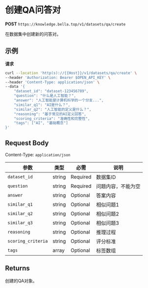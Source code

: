 # 创建QA问答对

**POST** `https://knowledge.bella.top/v1/datasets/qa/create`

在数据集中创建新的问答对。

## 示例

**请求**
```bash
curl --location 'http(s)://{{Host}}/v1/datasets/qa/create' \
--header 'Authorization: Bearer $OPEN_API_KEY' \
--header 'Content-Type: application/json' \
--data '{
    "dataset_id": "dataset-123456789",
    "question": "什么是人工智能？",
    "answer": "人工智能是计算机科学的一个分支...",
    "similar_q1": "AI是什么？",
    "similar_q2": "人工智能的定义是什么？",
    "reasoning": "基于常见的AI定义回答",
    "scoring_criteria": "准确性和完整性",
    "tags": ["AI", "基础概念"]
}'
```

## Request Body
Content-Type: `application/json`

| 参数 | 类型 | 必需 | 说明 |
|-----|------|------|------|
| `dataset_id` | string | Required | 数据集ID |
| `question` | string | Required | 问题内容，不能为空 |
| `answer` | string | Optional | 答案内容 |
| `similar_q1` | string | Optional | 相似问题1 |
| `similar_q2` | string | Optional | 相似问题2 |
| `similar_q3` | string | Optional | 相似问题3 |
| `reasoning` | string | Optional | 推理过程 |
| `scoring_criteria` | string | Optional | 评分标准 |
| `tags` | array | Optional | 标签数组 |

## Returns
创建的QA对象。
